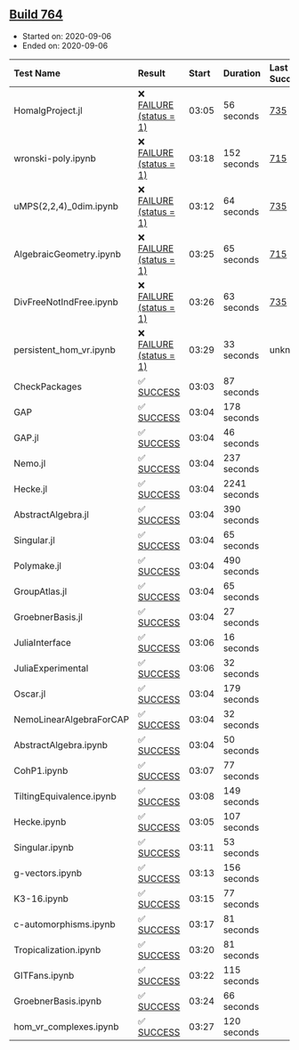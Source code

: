 ## [Build 764](https://oscarci.mathematik.uni-kl.de/job/oscar-stable/764/)

* Started on: 2020-09-06
* Ended on: 2020-09-06

| Test Name    | Result | Start | Duration | Last Success | First Failure |
|:-------------|:-------|:------|:---------|:-------------|:--------------|
| HomalgProject.jl | ❌ [FAILURE (status = 1)](https://oscarci.mathematik.uni-kl.de/job/oscar-stable/764/artifact/logs/build-764/HomalgProject.jl.log) | 03:05 | 56 seconds | [735](https://oscarci.mathematik.uni-kl.de/job/oscar-stable/735/) | [736](https://oscarci.mathematik.uni-kl.de/job/oscar-stable/736/) |
| wronski-poly.ipynb | ❌ [FAILURE (status = 1)](https://oscarci.mathematik.uni-kl.de/job/oscar-stable/764/artifact/logs/build-764/wronski-poly.ipynb.log) | 03:18 | 152 seconds | [715](https://oscarci.mathematik.uni-kl.de/job/oscar-stable/715/) | [716](https://oscarci.mathematik.uni-kl.de/job/oscar-stable/716/) |
| uMPS(2,2,4)_0dim.ipynb | ❌ [FAILURE (status = 1)](https://oscarci.mathematik.uni-kl.de/job/oscar-stable/764/artifact/logs/build-764/uMPS-2-2-4-_0dim.ipynb.log) | 03:12 | 64 seconds | [735](https://oscarci.mathematik.uni-kl.de/job/oscar-stable/735/) | [736](https://oscarci.mathematik.uni-kl.de/job/oscar-stable/736/) |
| AlgebraicGeometry.ipynb | ❌ [FAILURE (status = 1)](https://oscarci.mathematik.uni-kl.de/job/oscar-stable/764/artifact/logs/build-764/AlgebraicGeometry.ipynb.log) | 03:25 | 65 seconds | [715](https://oscarci.mathematik.uni-kl.de/job/oscar-stable/715/) | [716](https://oscarci.mathematik.uni-kl.de/job/oscar-stable/716/) |
| DivFreeNotIndFree.ipynb | ❌ [FAILURE (status = 1)](https://oscarci.mathematik.uni-kl.de/job/oscar-stable/764/artifact/logs/build-764/DivFreeNotIndFree.ipynb.log) | 03:26 | 63 seconds | [735](https://oscarci.mathematik.uni-kl.de/job/oscar-stable/735/) | [736](https://oscarci.mathematik.uni-kl.de/job/oscar-stable/736/) |
| persistent_hom_vr.ipynb | ❌ [FAILURE (status = 1)](https://oscarci.mathematik.uni-kl.de/job/oscar-stable/764/artifact/logs/build-764/persistent_hom_vr.ipynb.log) | 03:29 | 33 seconds | unknown | unknown |
| CheckPackages | ✅ [SUCCESS](https://oscarci.mathematik.uni-kl.de/job/oscar-stable/764/artifact/logs/build-764/CheckPackages.log) | 03:03 | 87 seconds |  |  |
| GAP | ✅ [SUCCESS](https://oscarci.mathematik.uni-kl.de/job/oscar-stable/764/artifact/logs/build-764/GAP.log) | 03:04 | 178 seconds |  |  |
| GAP.jl | ✅ [SUCCESS](https://oscarci.mathematik.uni-kl.de/job/oscar-stable/764/artifact/logs/build-764/GAP.jl.log) | 03:04 | 46 seconds |  |  |
| Nemo.jl | ✅ [SUCCESS](https://oscarci.mathematik.uni-kl.de/job/oscar-stable/764/artifact/logs/build-764/Nemo.jl.log) | 03:04 | 237 seconds |  |  |
| Hecke.jl | ✅ [SUCCESS](https://oscarci.mathematik.uni-kl.de/job/oscar-stable/764/artifact/logs/build-764/Hecke.jl.log) | 03:04 | 2241 seconds |  |  |
| AbstractAlgebra.jl | ✅ [SUCCESS](https://oscarci.mathematik.uni-kl.de/job/oscar-stable/764/artifact/logs/build-764/AbstractAlgebra.jl.log) | 03:04 | 390 seconds |  |  |
| Singular.jl | ✅ [SUCCESS](https://oscarci.mathematik.uni-kl.de/job/oscar-stable/764/artifact/logs/build-764/Singular.jl.log) | 03:04 | 65 seconds |  |  |
| Polymake.jl | ✅ [SUCCESS](https://oscarci.mathematik.uni-kl.de/job/oscar-stable/764/artifact/logs/build-764/Polymake.jl.log) | 03:04 | 490 seconds |  |  |
| GroupAtlas.jl | ✅ [SUCCESS](https://oscarci.mathematik.uni-kl.de/job/oscar-stable/764/artifact/logs/build-764/GroupAtlas.jl.log) | 03:04 | 65 seconds |  |  |
| GroebnerBasis.jl | ✅ [SUCCESS](https://oscarci.mathematik.uni-kl.de/job/oscar-stable/764/artifact/logs/build-764/GroebnerBasis.jl.log) | 03:04 | 27 seconds |  |  |
| JuliaInterface | ✅ [SUCCESS](https://oscarci.mathematik.uni-kl.de/job/oscar-stable/764/artifact/logs/build-764/JuliaInterface.log) | 03:06 | 16 seconds |  |  |
| JuliaExperimental | ✅ [SUCCESS](https://oscarci.mathematik.uni-kl.de/job/oscar-stable/764/artifact/logs/build-764/JuliaExperimental.log) | 03:06 | 32 seconds |  |  |
| Oscar.jl | ✅ [SUCCESS](https://oscarci.mathematik.uni-kl.de/job/oscar-stable/764/artifact/logs/build-764/Oscar.jl.log) | 03:04 | 179 seconds |  |  |
| NemoLinearAlgebraForCAP | ✅ [SUCCESS](https://oscarci.mathematik.uni-kl.de/job/oscar-stable/764/artifact/logs/build-764/NemoLinearAlgebraForCAP.log) | 03:04 | 32 seconds |  |  |
| AbstractAlgebra.ipynb | ✅ [SUCCESS](https://oscarci.mathematik.uni-kl.de/job/oscar-stable/764/artifact/logs/build-764/AbstractAlgebra.ipynb.log) | 03:04 | 50 seconds |  |  |
| CohP1.ipynb | ✅ [SUCCESS](https://oscarci.mathematik.uni-kl.de/job/oscar-stable/764/artifact/logs/build-764/CohP1.ipynb.log) | 03:07 | 77 seconds |  |  |
| TiltingEquivalence.ipynb | ✅ [SUCCESS](https://oscarci.mathematik.uni-kl.de/job/oscar-stable/764/artifact/logs/build-764/TiltingEquivalence.ipynb.log) | 03:08 | 149 seconds |  |  |
| Hecke.ipynb | ✅ [SUCCESS](https://oscarci.mathematik.uni-kl.de/job/oscar-stable/764/artifact/logs/build-764/Hecke.ipynb.log) | 03:05 | 107 seconds |  |  |
| Singular.ipynb | ✅ [SUCCESS](https://oscarci.mathematik.uni-kl.de/job/oscar-stable/764/artifact/logs/build-764/Singular.ipynb.log) | 03:11 | 53 seconds |  |  |
| g-vectors.ipynb | ✅ [SUCCESS](https://oscarci.mathematik.uni-kl.de/job/oscar-stable/764/artifact/logs/build-764/g-vectors.ipynb.log) | 03:13 | 156 seconds |  |  |
| K3-16.ipynb | ✅ [SUCCESS](https://oscarci.mathematik.uni-kl.de/job/oscar-stable/764/artifact/logs/build-764/K3-16.ipynb.log) | 03:15 | 77 seconds |  |  |
| c-automorphisms.ipynb | ✅ [SUCCESS](https://oscarci.mathematik.uni-kl.de/job/oscar-stable/764/artifact/logs/build-764/c-automorphisms.ipynb.log) | 03:17 | 81 seconds |  |  |
| Tropicalization.ipynb | ✅ [SUCCESS](https://oscarci.mathematik.uni-kl.de/job/oscar-stable/764/artifact/logs/build-764/Tropicalization.ipynb.log) | 03:20 | 81 seconds |  |  |
| GITFans.ipynb | ✅ [SUCCESS](https://oscarci.mathematik.uni-kl.de/job/oscar-stable/764/artifact/logs/build-764/GITFans.ipynb.log) | 03:22 | 115 seconds |  |  |
| GroebnerBasis.ipynb | ✅ [SUCCESS](https://oscarci.mathematik.uni-kl.de/job/oscar-stable/764/artifact/logs/build-764/GroebnerBasis.ipynb.log) | 03:24 | 66 seconds |  |  |
| hom_vr_complexes.ipynb | ✅ [SUCCESS](https://oscarci.mathematik.uni-kl.de/job/oscar-stable/764/artifact/logs/build-764/hom_vr_complexes.ipynb.log) | 03:27 | 120 seconds |  |  |

